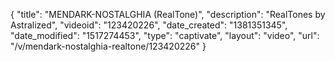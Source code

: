 {
    "title": "MENDARK-NOSTALGHIA (RealTone)",
    "description": "RealTones by Astralized",
    "videoid": "123420226",
    "date_created": "1381351345",
    "date_modified": "1517274453",
    "type": "captivate",
    "layout": "video",
    "url": "\/v\/mendark-nostalghia-realtone\/123420226"
}
